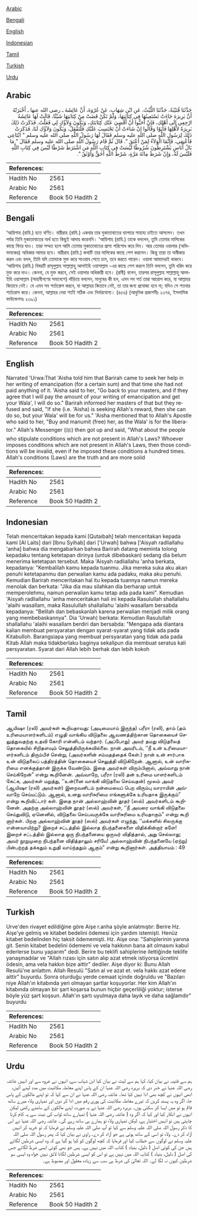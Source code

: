 [Arabic](#arabic)

[Bengali](#bengali)

[English](#english)

[Indonesian](#indonesian)

[Tamil](#tamil)

[Turkish](#turkish)

[Urdu](#urdu)

## Arabic


<div dir="rtl" lang="ar" style={{fontSize:'larger',backgroundColor:'#f8f9fa',padding:20}}>
حَدَّثَنَا قُتَيْبَةُ، حَدَّثَنَا اللَّيْثُ، عَنِ ابْنِ شِهَابٍ، عَنْ عُرْوَةَ، أَنَّ عَائِشَةَ ـ رضى الله عنها ـ أَخْبَرَتْهُ أَنَّ بَرِيرَةَ جَاءَتْ تَسْتَعِينُهَا فِي كِتَابَتِهَا، وَلَمْ تَكُنْ قَضَتْ مِنْ كِتَابَتِهَا شَيْئًا، قَالَتْ لَهَا عَائِشَةُ ارْجِعِي إِلَى أَهْلِكِ، فَإِنْ أَحَبُّوا أَنْ أَقْضِيَ عَنْكِ كِتَابَتَكِ، وَيَكُونَ وَلاَؤُكِ لِي فَعَلْتُ‏.‏ فَذَكَرَتْ ذَلِكَ بَرِيرَةُ لأَهْلِهَا فَأَبَوْا وَقَالُوا إِنْ شَاءَتْ أَنْ تَحْتَسِبَ عَلَيْكِ فَلْتَفْعَلْ، وَيَكُونَ وَلاَؤُكِ لَنَا، فَذَكَرَتْ ذَلِكَ لِرَسُولِ اللَّهِ صلى الله عليه وسلم فَقَالَ لَهَا رَسُولُ اللَّهِ صلى الله عليه وسلم ‏"‏ ابْتَاعِي فَأَعْتِقِي، فَإِنَّمَا الْوَلاَءُ لِمَنْ أَعْتَقَ ‏"‏‏.‏ قَالَ ثُمَّ قَامَ رَسُولُ اللَّهِ صلى الله عليه وسلم فَقَالَ ‏"‏ مَا بَالُ أُنَاسٍ يَشْتَرِطُونَ شُرُوطًا لَيْسَتْ فِي كِتَابِ اللَّهِ مَنِ اشْتَرَطَ شَرْطًا لَيْسَ فِي كِتَابِ اللَّهِ فَلَيْسَ لَهُ، وَإِنْ شَرَطَ مِائَةَ مَرَّةٍ، شَرْطُ اللَّهِ أَحَقُّ وَأَوْثَقُ ‏"‏‏.‏
</div>
<div style={{backgroundColor:'#f8f9fa',padding:20, marginBottom: 10}}><table> <thead> <tr> <th>References:</th> <th></th> </tr> </thead> <tbody><tr><td>Hadith No</td><td>2561</td></tr><tr><td>Arabic No</td><td>2561</td></tr><tr><td>Reference</td><td>Book 50 Hadith 2</td></tr></tbody></table></div>

## Bengali


<div dir="ltr" lang="bn" style={{fontSize:'larger',backgroundColor:'#f8f9fa',padding:20}}>
‘আয়িশাহ (রাযি.) হতে বর্ণিত। বারীরাহ (রাযি.) একবার তার মুকাতাবাতের ব্যাপারে সাহায্য চাইতে আসলেন। তখন পর্যন্ত তিনি মুকাতাবাতের অর্থ হতে কিছুই আদায় করেননি। ‘আয়িশাহ (রাযি.) তাকে বললেন, তুমি তোমার মালিকের কাছে ফিরে যাও। তারা সম্মত হলে আমি তোমার মুকাতাবাতের প্রাপ্য পরিশোধ করে দিব। আর তোমার ওয়ালার (অভিভাবকের) অধিকার আমার হবে। বারীরাহ (রাযি.) কথাটি তার মালিকের কাছে পেশ করলেন। কিন্তু তারা তা অস্বীকার করল এবং বলল, তিনি যদি তোমাকে মুক্ত করে সাওয়াব পেতে চান, তবে করতে পারেন। ওয়ালা আমাদেরই থাকবে। ‘আয়িশাহ (রাযি.) বিষয়টি রাসূলুল্লাহ সাল্লাল্লাহু আলাইহি ওয়াসাল্লাম -এর কাছে পেশ করলে তিনি বললেন, তুমি খরিদ করে মুক্ত করে দাও। কেননা, যে মুক্ত করবে, সেই ওয়ালার অধিকারী হবে। (রাবী) বলেন, তারপর রাসূলুল্লাহ সাল্লাল্লাহু আলাইহি ওয়াসাল্লাম (সাহাবীগণের সমাবেশে) দাঁড়িয়ে বললেন, মানুষের কী হল, এমন সব শর্ত তারা আরোপ করে, যা আল্লাহর কিতাবে নেই। যে এমন সব শর্তারোপ করবে, যা আল্লাহর কিতাবে নেই, তা তার জন্য প্রযোজ্য হবে না; যদিও সে শতবার শর্তারোপ করে। কেননা, আল্লাহর দেয়া শর্তই সঠিক এবং নির্ভরযোগ্য। (৪৫৬) (আধুনিক প্রকাশনীঃ ২৩৭৪, ইসলামিক ফাউন্ডেশনঃ ২৩৯১)
</div>
<div style={{backgroundColor:'#f8f9fa',padding:20, marginBottom: 10}}><table> <thead> <tr> <th>References:</th> <th></th> </tr> </thead> <tbody><tr><td>Hadith No</td><td>2561</td></tr><tr><td>Arabic No</td><td>2561</td></tr><tr><td>Reference</td><td>Book 50 Hadith 2</td></tr></tbody></table></div>

## English


<div dir="ltr" lang="en" style={{fontSize:'larger',backgroundColor:'#f8f9fa',padding:20}}>
Narrated 'Urwa:That 'Aisha told him that Barirah came to seek her help in her writing of emancipation (for a certain sum) and that time she had not paid anything of it. 'Aisha said to her, "Go back to your masters, and if they agree that I will pay the amount of your writing of emancipation and get your Wala', I will do so." Barirah informed her masters of that but they refused and said, "If she (i.e. 'Aisha) is seeking Allah's reward, then she can do so, but your Wala' will be for us." 'Aisha mentioned that to Allah's Apostle who said to her, "Buy and manumit (free) her, as the Wala' is for the liberator." Allah's Messenger (ﷺ) then got up and said, "What about the people who stipulate conditions which are not present in Allah's Laws? Whoever imposes conditions which are not present in Allah's Laws, then those conditions will be invalid, even if he imposed these conditions a hundred times. Allah's conditions (Laws) are the truth and are more solid
</div>
<div style={{backgroundColor:'#f8f9fa',padding:20, marginBottom: 10}}><table> <thead> <tr> <th>References:</th> <th></th> </tr> </thead> <tbody><tr><td>Hadith No</td><td>2561</td></tr><tr><td>Arabic No</td><td>2561</td></tr><tr><td>Reference</td><td>Book 50 Hadith 2</td></tr></tbody></table></div>

## Indonesian


<div dir="ltr" lang="id" style={{fontSize:'larger',backgroundColor:'#f8f9fa',padding:20}}>
Telah menceritakan kepada kami [Qutaibah] telah menceritakan kepada kami [Al Laits] dari [Ibnu Syihab] dari ['Urwah] bahwa ['Aisyah radliallahu 'anha] bahwa dia mengabarkan bahwa Barirah datang meminta tolong kepadaku tentang ketetapan dirinya (untuk dibebaskan) sedang dia belum menerima ketetapan tersebut. Maka 'Aisyah radliallahu 'anha berkata, kepadanya: "Kembalilah kamu kepada tuanmu. Jika mereka suka aku akan penuhi ketetapanmu dan perwalian kamu ada padaku, maka aku penuhi. Kemudian Barirah menceritakan hal itu kepada tuannya namun mereka menolak dan berkata: "Jika dia mau silahkan dia berharap untuk memperolehmu, namun perwalian kamu tetap ada pada kami". Kemudian 'Aisyah radliallahu 'anha menceritakan hali ini kepada Rasulullah shallallahu 'alaihi wasallam, maka Rasulullah shallallahu 'alaihi wasallam bersabda kepadanya: "Belilah dan bebaskanlah karena perwalian menjadi milik orang yang membebaskannya". Dia 'Urwah) berkata: Kemudian Rasulullah shallallahu 'alaihi wasallam berdiri dan bersabda: "Mengapa ada diantara kalian membuat persyaratan dengan syarat-syarat yang tidak ada pada Kitabulloh. Barangsiapa yang membuat persyaratan yang tidak ada pada Kitab Allah maka tidakberlaku baginya sekalipun dia membuat seratus kali persyaratan. Syarat dari Allah lebih berhak dan lebih kokoh
</div>
<div style={{backgroundColor:'#f8f9fa',padding:20, marginBottom: 10}}><table> <thead> <tr> <th>References:</th> <th></th> </tr> </thead> <tbody><tr><td>Hadith No</td><td>2561</td></tr><tr><td>Arabic No</td><td>2561</td></tr><tr><td>Reference</td><td>Book 50 Hadith 2</td></tr></tbody></table></div>

## Tamil


<div dir="ltr" lang="ta" style={{fontSize:'larger',backgroundColor:'#f8f9fa',padding:20}}>
ஆயிஷா (ரலி) அவர்கள் கூறியதாவது: (அடிமையாய் இருந்த) பரீரா (ரலி), தாம் (தம் உரிமையாளர்களிடம்) எழுதி வாங்கிய விடுதலை ஆவணத்திற்கான தொகையைச் செலுத்துவதற்கு உதவி கோரி என்னிடம் வந்தார். (அப்போது) அவர் தமது விடுதலைத் தொகையில் சிறிதளவும் செலுத்தியிருக்கவில்லை. நான் அவரிடம், ‘‘நீ உன் உரிமையாளர்களிடம் திரும்பிச் சென்று, (அவர்களின் சம்மதத்தைக் கேள்.) நான் உன் சார்பாக உன் விடுதலைப் பத்திரத்தின் தொகையைச் செலுத்தி விடுகிறேன். ஆனால், உன் வாரிசுரிமை எனக்குத்தான் இருக்க வேண்டும். இதை அவர்கள் விரும்பினால், அவ்வாறு நான் செய்கிறேன்” என்று கூறினேன். அவ்வாறே, பரீரா (ரலி) தன் உரிமை யாளர்களிடம் கேட்க, அவர்கள் மறுத்து, ‘‘உன்(னை வாங்கி விடுதலை செய்வதன்) மூலம் அவர் (ஆயிஷா (ரலி) அவர்கள்) இறைவனிடம் நன்மையைப் பெற விரும்பு வாராயின் அவ்வாறே செய்யட்டும். ஆனால், உனது வாரிசுரிமை எங்களுக்கே உரியதாக இருக்கும்” என்று கூறிவிட்டார் கள். இதை நான் அல்லாஹ்வின் தூதர் (ஸல்) அவர்களிடம் கூறினேன். அதற்கு அல்லாஹ்வின் தூதர் (ஸல்) அவர்கள், ‘‘நீ அவரை வாங்கி விடுதலை செய்துவிடு, ஏனெனில், விடுதலை செய்பவருக்கே வாரிசுரிமை உரியதாகும்” என்று கூறி னார்கள். பிறகு அல்லாஹ்வின் தூதர் (ஸல்) அவர்கள் எழுந்து, ‘‘மக்களில் சிலருக்கு என்னவாயிற்று? இறைச் சட்டத்தில் இல்லாத நிபந்தனைகளை விதிக்கின்றார் களே! இறைச் சட்டத்தில் இல்லாத ஒரு நிபந்தனையை ஒருவர் விதித்தால், அது செல்லாது; அவர் நூறுமுறை நிபந்தனை விதித்தாலும் சரியே! அல்லாஹ்வின் நிபந்தனையே (ஏற்று) பின்பற்றத் தக்கதும் உறுதி வாய்ந்ததும் ஆகும்” என்று கூறினார்கள். அத்தியாயம் : 49
</div>
<div style={{backgroundColor:'#f8f9fa',padding:20, marginBottom: 10}}><table> <thead> <tr> <th>References:</th> <th></th> </tr> </thead> <tbody><tr><td>Hadith No</td><td>2561</td></tr><tr><td>Arabic No</td><td>2561</td></tr><tr><td>Reference</td><td>Book 50 Hadith 2</td></tr></tbody></table></div>

## Turkish


<div dir="ltr" lang="tr" style={{fontSize:'larger',backgroundColor:'#f8f9fa',padding:20}}>
Urve'den rivayet edildiğine göre Aişe r.anha şöyle anlatmıştır: Berire Hz. Aişe'ye gelmiş ve kitabet bedelini ödemesi için yardım istemişti. Henüz kitabet bedelinden hiç taksit ödememişti. Hz. Aişe ona: "Sahiplerinin yanına git. Senin kitabet bedelini ödememi ve vela hakkının bana ait olmasını kabul ederlerse bunu yaparım" dedi. Berire bu teklifi sahiplerine ilettiğinde teklife yanaşmadılar ve "Allah rızası için satın alıp azat etmek istiyorsa ücretini ödesin, ama vela hakkın bize aittir" dediler. Aişe diyor ki: Bunu Allah Resulü'ne anlattım. Allah Resulü "Satın al ve azat et. vela hakkı azat edene aittir" buyurdu. Sonra oturduğu yerde cemaat içinde doğruldu ve "Bazıları niye Allah'ın kitabında yeri olmayan şartlar koşuyorlar. Her kim Allah'ın kitabında olmayan bir şart koşarsa bunun hiçbir geçerliliği yoktur; isterse böyle yüz şart koşsun. Allah'ın şartı uyulmaya daha layık ve daha sağlamdır" buyurdu
</div>
<div style={{backgroundColor:'#f8f9fa',padding:20, marginBottom: 10}}><table> <thead> <tr> <th>References:</th> <th></th> </tr> </thead> <tbody><tr><td>Hadith No</td><td>2561</td></tr><tr><td>Arabic No</td><td>2561</td></tr><tr><td>Reference</td><td>Book 50 Hadith 2</td></tr></tbody></table></div>

## Urdu


<div dir="rtl" lang="ur" style={{fontSize:'larger',backgroundColor:'#f8f9fa',padding:20}}>
ہم سے قتیبہ نے بیان کیا، کہا ہم سے لیث نے بیان کیا ابن شہاب سے، انہوں نے عروہ سے اور انہیں عائشہ رضی اللہ عنہا نے خبر دی کہ بریرہ رضی اللہ عنہا ان کے پاس اپنے معاملہ مکاتبت میں مدد لینے آئیں، ابھی انہوں نے کچھ بھی ادا نہیں کیا تھا۔ عائشہ رضی اللہ عنہا نے ان سے کہا کہ تو اپنے مالکوں کے پاس جا، اگر وہ یہ پسند کریں کہ تیرے معاملہ مکاتبت کی پوری رقم میں ادا کر دوں اور تمہاری ولاء میرے ساتھ قائم ہو تو میں ایسا کر سکتی ہوں۔ بریرہ رضی اللہ عنہا نے یہ صورت اپنے مالکوں کے سامنے رکھی لیکن انہوں نے انکار کیا اور کہا کہ اگر وہ ( عائشہ رضی اللہ عنہا ) تمہارے ساتھ ثواب کی نیت سے یہ کام کرنا چاہتی ہیں تو انہیں اختیار ہے، لیکن تمہاری ولاء تو ہمارے ہی ساتھ رہے گی۔ عائشہ رضی اللہ عنہا نے اس کا ذکر رسول اللہ صلی اللہ علیہ وسلم سے کیا تو آپ صلی اللہ علیہ وسلم نے فرمایا کہ تو خرید کر انہیں آزاد کر دے۔ ولاء تو اسی کے ساتھ ہوتی ہے جو آزاد کر دے۔ راوی نے بیان کیا کہ پھر رسول اللہ صلی اللہ علیہ وسلم نے لوگوں سے خطاب کیا اور فرمایا کہ کچھ لوگوں کو کیا ہو گیا ہے کہ وہ ایسی شرطیں لگاتے ہیں جن کی کوئی اصل ( دلیل، بنیاد ) کتاب اللہ میں نہیں ہے۔ پس جو بھی کوئی ایسی شرط لگائے جس کی اصل ( دلیل، بنیاد ) کتاب اللہ میں نہیں ہے تو اس کو ایسی شرطیں لگانا لائق نہیں خواہ وہ ایسی سو شرطیں کیوں نہ لگا لے۔ اللہ تعالیٰ کی شرط ہی سب سے زیادہ معقول اور مضبوط ہے۔
</div>
<div style={{backgroundColor:'#f8f9fa',padding:20, marginBottom: 10}}><table> <thead> <tr> <th>References:</th> <th></th> </tr> </thead> <tbody><tr><td>Hadith No</td><td>2561</td></tr><tr><td>Arabic No</td><td>2561</td></tr><tr><td>Reference</td><td>Book 50 Hadith 2</td></tr></tbody></table></div>